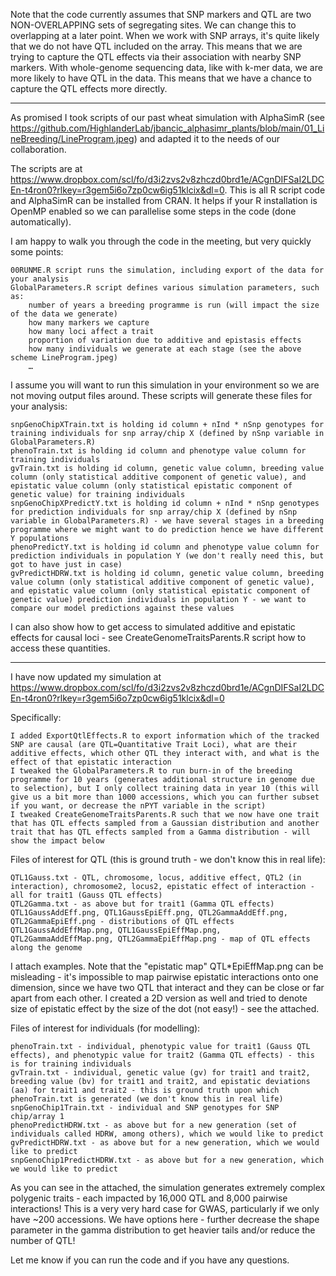 Note that the code currently assumes that SNP markers and QTL are two NON-OVERLAPPING sets of segregating sites. We can change this to overlapping at a later point. When we work with SNP arrays, it's quite likely that we do not have QTL included on the array. This means that we are trying to capture the QTL effects via their association with nearby SNP markers. With whole-genome sequencing data, like with k-mer data, we are more likely to have QTL in the data. This means that we have a chance to capture the QTL effects more directly.

------------------------------------------------

As promised I took scripts of our past  wheat simulation  with AlphaSimR (see https://github.com/HighlanderLab/jbancic_alphasimr_plants/blob/main/01_LineBreeding/LineProgram.jpeg) and adapted it to the needs of our collaboration.

The scripts are at https://www.dropbox.com/scl/fo/d3i2zvs2v8zhczd0brd1e/ACgnDIFSaI2LDCEn-t4ron0?rlkey=r3gem5i6o7zp0cw6ig51klcix&dl=0. This is all R script code and AlphaSimR can be installed from CRAN. It helps if your R installation is OpenMP enabled so we can parallelise some steps in the code (done automatically).

I am happy to walk you through the code in the meeting, but very quickly some points:

    00RUNME.R script runs the simulation, including export of the data for your analysis
    GlobalParameters.R script defines various simulation parameters, such as:
        number of years a breeding programme is run (will impact the size of the data we generate)
        how many markers we capture
        how many loci affect a trait
        proportion of variation due to additive and epistasis effects
        how many individuals we generate at each stage (see the above scheme LineProgram.jpeg)
        …

I assume you will want to run this simulation in your environment so we are not moving output files around. These scripts will generate these files for your analysis:

    snpGenoChipXTrain.txt is holding id column + nInd * nSnp genotypes for training individuals for snp array/chip X (defined by nSnp variable in GlobalParameters.R)
    phenoTrain.txt is holding id column and phenotype value column for training individuals
    gvTrain.txt is holding id column, genetic value column, breeding value column (only statistical additive component of genetic value), and epistatic value column (only statistical epistatic component of genetic value) for training individuals
    snpGenoChipXPredictY.txt is holding id column + nInd * nSnp genotypes for prediction individuals for snp array/chip X (defined by nSnp variable in GlobalParameters.R) - we have several stages in a breeding programme where we might want to do prediction hence we have different Y populations
    phenoPredictY.txt is holding id column and phenotype value column for prediction individuals in population Y (we don't really need this, but got to have just in case)
    gvPredictHDRW.txt is holding id column, genetic value column, breeding value column (only statistical additive component of genetic value), and epistatic value column (only statistical epistatic component of genetic value) prediction individuals in population Y - we want to compare our model predictions against these values

I can also show how to get access to simulated additive and epistatic effects for causal loci - see CreateGenomeTraitsParents.R script how to access these quantities.



------------------------------------------------------
I have now updated my simulation at https://www.dropbox.com/scl/fo/d3i2zvs2v8zhczd0brd1e/ACgnDIFSaI2LDCEn-t4ron0?rlkey=r3gem5i6o7zp0cw6ig51klcix&dl=0 

Specifically:

    I added ExportQtlEffects.R to export information which of the tracked SNP are causal (are QTL=Quantitative Trait Loci), what are their additive effects, which other QTL they interact with, and what is the effect of that epistatic interaction
    I tweaked the GlobalParameters.R to run burn-in of the breeding programme for 10 years (generates additional structure in genome due to selection), but I only collect training data in year 10 (this will give us a bit more than 1000 accessions, which you can further subset if you want, or decrease the nPYT variable in the script)
    I tweaked CreateGenomeTraitsParents.R such that we now have one trait that has QTL effects sampled from a Gaussian distribution and another trait that has QTL effects sampled from a Gamma distribution - will show the impact below

Files of interest for QTL (this is ground truth - we don't know this in real life):

    QTL1Gauss.txt - QTL, chromosome, locus, additive effect, QTL2 (in interaction), chromosome2, locus2, epistatic effect of interaction - all for trait1 (Gauss QTL effects)
    QTL2Gamma.txt - as above but for trait1 (Gamma QTL effects)
    QTL1GaussAddEff.png, QTL1GaussEpiEff.png, QTL2GammaAddEff.png, QTL2GammaEpiEff.png - distributions of QTL effects
    QTL1GaussAddEffMap.png, QTL1GaussEpiEffMap.png, QTL2GammaAddEffMap.png, QTL2GammaEpiEffMap.png - map of QTL effects along the genome

I attach examples. Note that the "epistatic map" QTL*EpiEffMap.png can be misleading - it's impossible to map pairwise epistatic interactions onto one dimension, since we have two QTL that interact and they can be close or far apart from each other. I created a 2D version as well and tried to denote size of epistatic effect by the size of the dot (not easy!) - see the attached.

Files of interest for individuals (for modelling):

    phenoTrain.txt - individual, phenotypic value for trait1 (Gauss QTL effects), and phenotypic value for trait2 (Gamma QTL effects) - this is for training individuals
    gvTrain.txt - individual, genetic value (gv) for trait1 and trait2, breeding value (bv) for trait1 and trait2, and epistatic deviations (aa) for trait1 and trait2 - this is ground truth upon which phenoTrain.txt is generated (we don't know this in real life)
    snpGenoChip1Train.txt - individual and SNP genotypes for SNP chip/array 1
    phenoPredictHDRW.txt - as above but for a new generation (set of individuals called HDRW, among others), which we would like to predict
    gvPredictHDRW.txt - as above but for a new generation, which we would like to predict
    snpGenoChip1PredictHDRW.txt - as above but for a new generation, which we would like to predict

As you can see in the attached, the simulation generates extremely complex polygenic traits - each impacted by 16,000 QTL and 8,000 pairwise interactions! This is a very very hard case for GWAS, particularly if we only have ~200 accessions. We have options here - further decrease the shape parameter in the gamma distribution to get heavier tails and/or reduce the number of QTL!

Let me know if you can run the code and if you have any questions.
